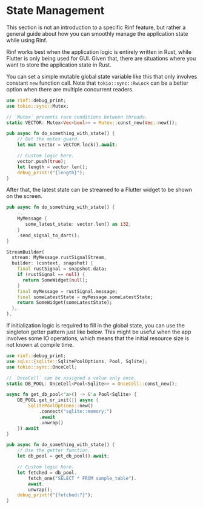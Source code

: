# State Management

This section is not an introduction to a specific Rinf feature, but rather a general guide about how you can smoothly manage the application state while using Rinf.

Rinf works best when the application logic is entirely written in Rust, while Flutter is only being used for GUI. Given that, there are situations where you want to store the application state in Rust.

You can set a simple mutable global state variable like this that only involves constant `new` function call. Note that `tokio::sync::RwLock` can be a better option when there are multiple concurrent readers.

```rust title="Rust"
use rinf::debug_print;
use tokio::sync::Mutex;

// `Mutex` prevents race conditions between threads.
static VECTOR: Mutex<Vec<bool>> = Mutex::const_new(Vec::new());

pub async fn do_something_with_state() {
    // Get the mutex guard.
    let mut vector = VECTOR.lock().await;

    // Custom logic here.
    vector.push(true);
    let length = vector.len();
    debug_print!("{length}");
}
```

After that, the latest state can be streamed to a Flutter widget to be shown on the screen.

```rust title="Rust"
pub async fn do_something_with_state() {
    ...
    MyMessage {
       some_latest_state: vector.len() as i32,
    }
    .send_signal_to_dart();
}
```

```dart title="Dart"
StreamBuilder(
  stream: MyMessage.rustSignalStream,
  builder: (context, snapshot) {
    final rustSignal = snapshot.data;
    if (rustSignal == null) {
      return SomeWidget(null);
    }
    final myMessage = rustSignal.message;
    final someLatestState = myMessage.someLatestState;
    return SomeWidget(someLatestState);
  },
),
```

If initialization logic is required to fill in the global state, you can use the singleton getter pattern just like below. This might be useful when the app involves some IO operations, which means that the initial resource size is not known at compile time.

```rust title="Rust"
use rinf::debug_print;
use sqlx::{sqlite::SqlitePoolOptions, Pool, Sqlite};
use tokio::sync::OnceCell;

// `OnceCell` can be assigned a value only once.
static DB_POOL: OnceCell<Pool<Sqlite>> = OnceCell::const_new();

async fn get_db_pool<'a>() -> &'a Pool<Sqlite> {
    DB_POOL.get_or_init(|| async {
        SqlitePoolOptions::new()
            .connect("sqlite::memory:")
            .await
            .unwrap()
    }).await
}

pub async fn do_something_with_state() {
    // Use the getter function.
    let db_pool = get_db_pool().await;

    // Custom logic here.
    let fetched = db_pool.
        fetch_one("SELECT * FROM sample_table").
        await.
        unwrap();
    debug_print!("{fetched:?}");
}
```
